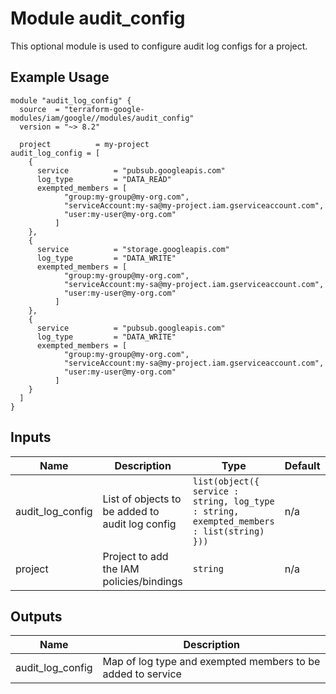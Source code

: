 # Module audit_config

This optional module is used to configure audit log configs for a project.

## Example Usage
```
module "audit_log_config" {
  source  = "terraform-google-modules/iam/google//modules/audit_config"
  version = "~> 8.2"

  project          = my-project
audit_log_config = [
    {
      service          = "pubsub.googleapis.com"
      log_type         = "DATA_READ"
      exempted_members = [
            "group:my-group@my-org.com",
            "serviceAccount:my-sa@my-project.iam.gserviceaccount.com",
            "user:my-user@my-org.com"
          ]
    },
    {
      service          = "storage.googleapis.com"
      log_type         = "DATA_WRITE"
      exempted_members = [
            "group:my-group@my-org.com",
            "serviceAccount:my-sa@my-project.iam.gserviceaccount.com",
            "user:my-user@my-org.com"
          ]
    },
    {
      service          = "pubsub.googleapis.com"
      log_type         = "DATA_WRITE"
      exempted_members = [
            "group:my-group@my-org.com",
            "serviceAccount:my-sa@my-project.iam.gserviceaccount.com",
            "user:my-user@my-org.com"
          ]
    }
  ]
}

```

<!-- BEGINNING OF PRE-COMMIT-TERRAFORM DOCS HOOK -->
## Inputs

| Name | Description | Type | Default | Required |
|------|-------------|------|---------|:--------:|
| audit\_log\_config | List of objects to be added to audit log config | `list(object({ service : string, log_type : string, exempted_members : list(string) }))` | n/a | yes |
| project | Project to add the IAM policies/bindings | `string` | n/a | yes |

## Outputs

| Name | Description |
|------|-------------|
| audit\_log\_config | Map of log type and exempted members to be added to service |

<!-- END OF PRE-COMMIT-TERRAFORM DOCS HOOK -->
